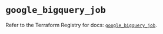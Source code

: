 # `google_bigquery_job`

Refer to the Terraform Registry for docs: [`google_bigquery_job`](https://registry.terraform.io/providers/hashicorp/google-beta/5.27.0/docs/resources/google_bigquery_job).
